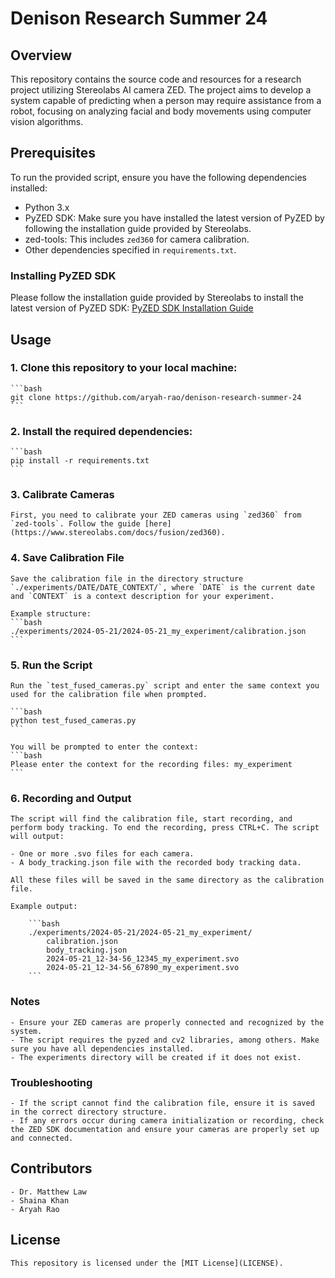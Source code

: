 # Denison Research Summer 24

## Overview

This repository contains the source code and resources for a research project utilizing Stereolabs AI camera ZED. The project aims to develop a system capable of predicting when a person may require assistance from a robot, focusing on analyzing facial and body movements using computer vision algorithms.

## Prerequisites

To run the provided script, ensure you have the following dependencies installed:

- Python 3.x
- PyZED SDK: Make sure you have installed the latest version of PyZED by following the installation guide provided by Stereolabs.
- zed-tools: This includes `zed360` for camera calibration.
- Other dependencies specified in `requirements.txt`.

### Installing PyZED SDK

Please follow the installation guide provided by Stereolabs to install the latest version of PyZED SDK:
[PyZED SDK Installation Guide](https://www.stereolabs.com/docs/app-development/python/install)

## Usage

### 1. Clone this repository to your local machine:

    ```bash
    git clone https://github.com/aryah-rao/denison-research-summer-24
    ```

### 2. Install the required dependencies:

    ```bash
    pip install -r requirements.txt
    ```

### 3. Calibrate Cameras

    First, you need to calibrate your ZED cameras using `zed360` from `zed-tools`. Follow the guide [here](https://www.stereolabs.com/docs/fusion/zed360).

### 4. Save Calibration File

    Save the calibration file in the directory structure `./experiments/DATE/DATE_CONTEXT/`, where `DATE` is the current date and `CONTEXT` is a context description for your experiment.

    Example structure:
    ```bash
    ./experiments/2024-05-21/2024-05-21_my_experiment/calibration.json
    ```

### 5. Run the Script

    Run the `test_fused_cameras.py` script and enter the same context you used for the calibration file when prompted.

    ```bash
    python test_fused_cameras.py
    ```

    You will be prompted to enter the context:
    ```bash
    Please enter the context for the recording files: my_experiment
    ```

### 6. Recording and Output
    The script will find the calibration file, start recording, and perform body tracking. To end the recording, press CTRL+C. The script will output:

    - One or more .svo files for each camera.
    - A body_tracking.json file with the recorded body tracking data.

    All these files will be saved in the same directory as the calibration file.

    Example output:

        ```bash
        ./experiments/2024-05-21/2024-05-21_my_experiment/
            calibration.json
            body_tracking.json
            2024-05-21_12-34-56_12345_my_experiment.svo
            2024-05-21_12-34-56_67890_my_experiment.svo
        ```

### Notes
    - Ensure your ZED cameras are properly connected and recognized by the system.
    - The script requires the pyzed and cv2 libraries, among others. Make sure you have all dependencies installed.
    - The experiments directory will be created if it does not exist.

### Troubleshooting
    - If the script cannot find the calibration file, ensure it is saved in the correct directory structure.
    - If any errors occur during camera initialization or recording, check the ZED SDK documentation and ensure your cameras are properly set up and connected.

## Contributors
    - Dr. Matthew Law
    - Shaina Khan
    - Aryah Rao

## License
    This repository is licensed under the [MIT License](LICENSE).